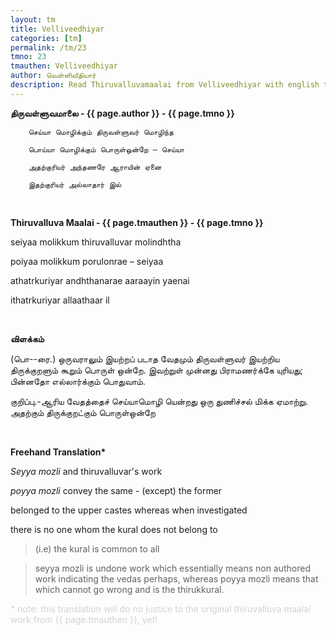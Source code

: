 ```yaml
---
layout: tm
title: Velliveedhiyar
categories: [tm]
permalink: /tm/23
tmno: 23
tmauthen: Velliveedhiyar
author: வெள்ளிவீதியார்
description: Read Thiruvalluvamaalai from Velliveedhiyar with english translation
---
```


**திருவள்ளுவமாலை - {{ page.author }} - {{ page.tmno }}**
	
        செய்யா மொழிக்கும் திருவள்ளுவர் மொழிந்த

        பொய்யா மொழிக்கும் பொருள்ஒன்றே – செய்யா

        அதற்குரியர் அந்தணரே ஆராயின் ஏனை

        இதற்குரியர் அல்லாதார் இல்

<br>

**Thiruvalluva Maalai - {{ page.tmauthen }} - {{ page.tmno }}**

seiyaa molikkum thiruvalluvar molindhtha

poiyaa molikkum porulonrae – seiyaa

athatrkuriyar andhthanarae aaraayin yaenai

ithatrkuriyar allaathaar il

<br>

**விளக்கம்**

 (பொ--ரை.) ஒருவராலும் இயற்றப் படாத வேதமும் திருவள்ளுவர் இயற்றிய திருக்குறளும் கூறும் பொருள் ஒன்றே. இவற்றுள் முன்னது பிராமணர்க்கே யுரியது; பின்னதோ எல்லார்க்கும் பொதுவாம்.

குறிப்பு.-ஆரிய வேதத்தைச் செய்யாமொழி யென்றது ஒரு துணிச்சல் மிக்க ஏமாற்று. அதற்கும் திருக்குறட்கும் பொருள்ஒன்றே 

<br>

**Freehand Translation\***

*Seyya mozli* and thiruvalluvar's work 

*poyya mozli* convey the same - (except) the former 

belonged to the upper castes whereas when investigated

there is no one whom the kural does not belong to

> (i.e) the kural is common to all

> seyya mozli is undone work which essentially means non authored work indicating the vedas perhaps, whereas poyya mozli means that which cannot go wrong and is the thirukkural.

<p style="color: lightgrey;">* note: this translation will do no justice to the original thiruvalluva maalai work from {{ page.tmauthen }}, yet!</p>

<br>

